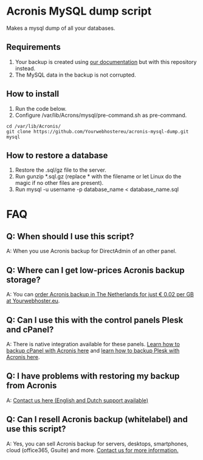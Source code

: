 # Acronis MySQL dump script
Makes a mysql dump of all your databases.

## Requirements
1. Your backup is created using [our documentation](https://support.yourwebhoster.eu/en-us/article/91-backup-mysql-using-acronis-cloud-backup) but with this repository instead.
2. The MySQL data in the backup is not corrupted.

## How to install
1. Run the code below.
2. Configure /var/lib/Acrons/mysql/pre-command.sh as pre-command.

```
cd /var/lib/Acronis/
git clone https://github.com/Yourwebhostereu/acronis-mysql-dump.git mysql
```

## How to restore a database
1. Restore the .sql/gz file to the server.
2. Run gunzip *.sql.gz (replace * with the filename or let Linux do the magic if no other files are present).
3. Run mysql -u username -p database_name < database_name.sql

# FAQ
## Q: When should I use this script?
A: When you use Acronis backup for DirectAdmin of an other panel.

## Q: Where can I get low-prices Acronis backup storage?
A: You can [order Acronis backup in The Netherlands for just € 0.02 per GB at Yourwebhoster.eu](https://www.yourwebhoster.eu/acronis-backup/).

## Q: Can I use this with the control panels Plesk and cPanel?
A: There is native integration available for these panels. [Learn how to backup cPanel with Acronis here](https://support.yourwebhoster.eu/en-us/article/89-backup-cpanel-with-acronis-cloud-backup) and [learn how to backup Plesk with Acronis here](https://support.yourwebhoster.eu/en-us/article/90-backup-plesk-with-acronis-cloud-backup).

## Q: I have problems with restoring my backup from Acronis
A: [Contact us here (English and Dutch support available)](https://support.yourwebhoster.eu/en-us/conversation/new)

## Q: Can I resell Acronis backup (whitelabel) and use this script?
A: Yes, you can sell Acronis backup for servers, desktops, smartphones, cloud (office365, Gsuite) and more. [Contact us for more information.](https://support.yourwebhoster.eu/en-us/conversation/new)

